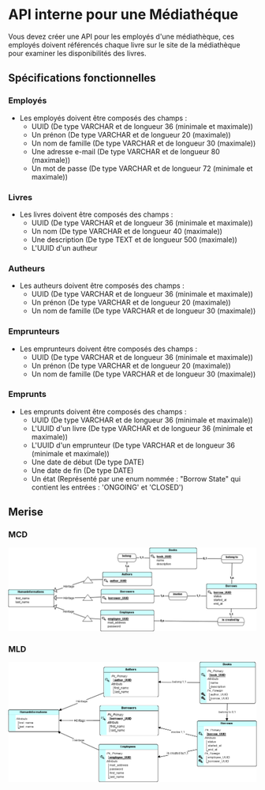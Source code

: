 # API interne pour une Médiathéque

Vous devez créer une API pour les employés d'une médiathèque, ces employés doivent référencés chaque livre sur le site de la médiathèque pour examiner les disponibilités des livres.

## Spécifications fonctionnelles

### Employés

- Les employés doivent être composés des champs :
  - UUID (De type VARCHAR et de longueur 36 (minimale et maximale))
  - Un prénon (De type VARCHAR et de longueur 20 (maximale))
  - Un nom de famille (De type VARCHAR et de longueur 30 (maximale))
  - Une adresse e-mail (De type VARCHAR et de longueur 80 (maximale))
  - Un mot de passe (De type VARCHAR et de longueur 72 (minimale et maximale))

### Livres

- Les livres doivent être composés des champs :
  - UUID (De type VARCHAR et de longueur 36 (minimale et maximale))
  - Un nom (De type VARCHAR et de longueur 40 (maximale))
  - Une description (De type TEXT et de longueur 500 (maximale))
  - L'UUID d'un autheur

### Autheurs

- Les autheurs doivent être composés des champs :
  - UUID (De type VARCHAR et de longueur 36 (minimale et maximale))
  - Un prénon (De type VARCHAR et de longueur 20 (maximale))
  - Un nom de famille (De type VARCHAR et de longueur 30 (maximale))

### Emprunteurs

- Les emprunteurs doivent être composés des champs : 
  - UUID (De type VARCHAR et de longueur 36 (minimale et maximale))
  - Un prénon (De type VARCHAR et de longueur 20 (maximale))
  - Un nom de famille (De type VARCHAR et de longueur 30 (maximale))
  
### Emprunts

- Les emprunts doivent être composés des champs :
  - UUID (De type VARCHAR et de longueur 36 (minimale et maximale))
  - L'UUID d'un livre (De type VARCHAR et de longueur 36 (minimale et maximale))
  - L'UUID d'un emprunteur (De type VARCHAR et de longueur 36 (minimale et maximale))
  - Une date de début (De type DATE)
  - Une date de fin (De type DATE)
  - Un état (Représenté par une enum nommée : "Borrow State" qui contient les entrées : 'ONGOING' et 'CLOSED')

## Merise

### MCD

![](assets/mcd.png)

### MLD

![](assets/mld.png)
